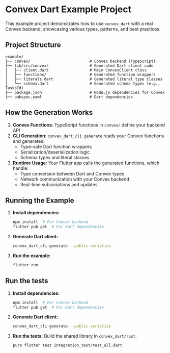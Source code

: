 # Convex Dart Example Project

This example project demonstrates how to use `convex_dart` with a real Convex backend, showcasing various types, patterns, and best practices.

## Project Structure

```
example/
├── convex/                          # Convex backend (TypeScript)
├── lib/src/convex/                  # Generated Dart client code
│   ├── client.dart                  # Main ConvexClient class
│   ├── functions/                   # Generated function wrappers
│   ├── literals.dart                # Generated literal type classes
│   └── schema.dart                  # Generated schema types (e.g., TasksId)
├── package.json                     # Node.js dependencies for Convex
├── pubspec.yaml                     # Dart dependencies
```

## How the Generation Works

1. **Convex Functions**: TypeScript functions in `convex/` define your backend API
2. **CLI Generation**: `convex_dart_cli generate` reads your Convex functions and generates:
   - Type-safe Dart function wrappers
   - Serialization/deserialization logic
   - Schema types and literal classes
3. **Runtime Usage**: Your Flutter app calls the generated functions, which handle:
   - Type conversion between Dart and Convex types
   - Network communication with your Convex backend
   - Real-time subscriptions and updates

## Running the Example

1. **Install dependencies:**

   ```bash
   npm install  # For Convex backend
   flutter pub get  # For Dart dependencies
   ```

2. **Generate Dart client:**

   ```bash
   convex_dart_cli generate --public-serialize
   ```

3. **Run the example:**

   ```bash
   flutter run
   ```

## Run the tests

1. **Install dependencies:**

   ```bash
   npm install  # For Convex backend
   flutter pub get  # For Dart dependencies
   ```

2. **Generate Dart client:**

   ```bash
   convex_dart_cli generate --public-serialize
   ```

3. **Run the tests:**
    Build the shared library in `convex_dart/rust`.

   ```bash
   puro flutter test integration_test/test_all.dart 
   ```
